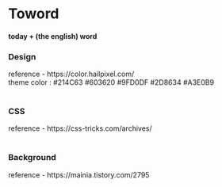 # Toword

<h4>today + (the english) word</h4>

<h3>Design</h3>
reference - https://color.hailpixel.com/<br>
theme color : #214C63 #603620 #9FD0DF #2D8634 #A3E0B9<br><br>

<h3>CSS</h3>
reference - https://css-tricks.com/archives/ <br><br>


<h3>Background</h3>
reference - https://mainia.tistory.com/2795 <br><br>